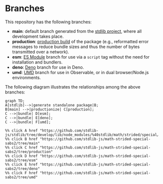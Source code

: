 <!--

@license Apache-2.0

Copyright (c) 2022 The Stdlib Authors.

Licensed under the Apache License, Version 2.0 (the "License");
you may not use this file except in compliance with the License.
You may obtain a copy of the License at

    http://www.apache.org/licenses/LICENSE-2.0

Unless required by applicable law or agreed to in writing, software
distributed under the License is distributed on an "AS IS" BASIS,
WITHOUT WARRANTIES OR CONDITIONS OF ANY KIND, either express or implied.
See the License for the specific language governing permissions and
limitations under the License.

-->

# Branches

This repository has the following branches:

-   **main**: default branch generated from the [stdlib project][stdlib-url], where all development takes place.
-   **production**: [production build][production-url] of the package (e.g., reformatted error messages to reduce bundle sizes and thus the number of bytes transmitted over a network).
-   **esm**: [ES Module][esm-url] branch for use via a `script` tag without the need for installation and bundlers.
-   **deno**: [Deno][deno-url] branch for use in Deno.
-   **umd**: [UMD][umd-url] branch for use in Observable, or in dual browser/Node.js environments.

The following diagram illustrates the relationships among the above branches:

```mermaid
graph TD;
A[stdlib]-->|generate standalone package|B;
B[main] -->|productionize| C[production];
C -->|bundle| D[esm];
C -->|bundle| E[deno];
C -->|bundle| F[umd];

%% click A href "https://github.com/stdlib-js/stdlib/tree/develop/lib/node_modules/%40stdlib/math/strided/special/sabs2"
%% click B href "https://github.com/stdlib-js/math-strided-special-sabs2/tree/main"
%% click C href "https://github.com/stdlib-js/math-strided-special-sabs2/tree/production"
%% click D href "https://github.com/stdlib-js/math-strided-special-sabs2/tree/esm"
%% click E href "https://github.com/stdlib-js/math-strided-special-sabs2/tree/deno"
%% click F href "https://github.com/stdlib-js/math-strided-special-sabs2/tree/umd"
```

[stdlib-url]: https://github.com/stdlib-js/stdlib/tree/develop/lib/node_modules/%40stdlib/math/strided/special/sabs2
[production-url]: https://github.com/stdlib-js/math-strided-special-sabs2/tree/production
[deno-url]: https://github.com/stdlib-js/math-strided-special-sabs2/tree/deno
[umd-url]: https://github.com/stdlib-js/math-strided-special-sabs2/tree/umd
[esm-url]: https://github.com/stdlib-js/math-strided-special-sabs2/tree/esm
